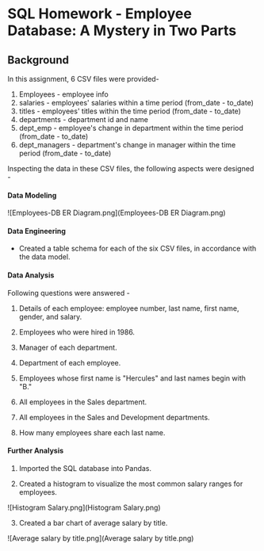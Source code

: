# SQL Homework - Employee Database: A Mystery in Two Parts

## Background

In this assignment, 6 CSV files were provided-
1. Employees - employee info
2. salaries - employees' salaries within a time period (from_date - to_date)
3. titles - employees' titles within the time period (from_date - to_date)
4. departments - department id and name
5. dept_emp - employee's change in department within the time period  (from_date - to_date)
6. dept_managers - department's  change in manager within the time period  (from_date - to_date)

Inspecting the data in these CSV files, the following aspects were designed -

#### Data Modeling

![Employees-DB ER Diagram.png](Employees-DB ER Diagram.png)

#### Data Engineering

* Created a table schema for each of the six CSV files, in accordance with the data model.

#### Data Analysis

Following questions were answered -

1. Details of each employee: employee number, last name, first name, gender, and salary.

2. Employees who were hired in 1986.

3. Manager of each department.

4. Department of each employee.

5. Employees whose first name is "Hercules" and last names begin with "B."

6. All employees in the Sales department.

7. All employees in the Sales and Development departments.

8. How many employees share each last name.

#### Further Analysis

1. Imported the SQL database into Pandas.

2. Created a histogram to visualize the most common salary ranges for employees.

![Histogram Salary.png](Histogram Salary.png)

3. Created a bar chart of average salary by title.

![Average salary by title.png](Average salary by title.png)
